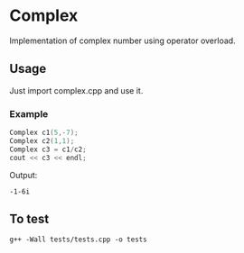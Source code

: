# Complex
Implementation of complex number using operator overload.

## Usage
Just import complex.cpp and use it.

### Example
```cpp
Complex c1(5,-7);
Complex c2(1,1);
Complex c3 = c1/c2;
cout << c3 << endl;
```
Output:
```
-1-6i
```

## To test
```
g++ -Wall tests/tests.cpp -o tests
```
